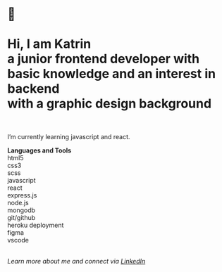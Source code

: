 </br>  
  
:wave:</br>  
Hi, I am Katrin  
a junior frontend developer with  
basic knowledge and an interest in backend   
with a graphic design background   
=== 
<br>  
  
I’m currently learning javascript and react.
  
  
**Languages and Tools**  
html5  
css3  
scss  
javascript    
react  
express.js  
node.js  
mongodb  
git/github  
heroku deployment    
figma  
vscode  
<br>
  
*Learn more about me and connect via [LinkedIn](https://www.linkedin.com/in/katrin-kleemann/)*

